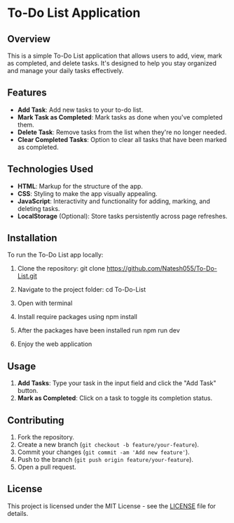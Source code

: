 # To-Do List Application

## Overview
This is a simple To-Do List application that allows users to add, view, mark as completed, and delete tasks. It's designed to help you stay organized and manage your daily tasks effectively.

## Features
- **Add Task**: Add new tasks to your to-do list.
- **Mark Task as Completed**: Mark tasks as done when you've completed them.
- **Delete Task**: Remove tasks from the list when they're no longer needed.
- **Clear Completed Tasks**: Option to clear all tasks that have been marked as completed.

## Technologies Used
- **HTML**: Markup for the structure of the app.
- **CSS**: Styling to make the app visually appealing.
- **JavaScript**: Interactivity and functionality for adding, marking, and deleting tasks.
- **LocalStorage** (Optional): Store tasks persistently across page refreshes.

## Installation
To run the To-Do List app locally:

1. Clone the repository:
    git clone https://github.com/Natesh055/To-Do-List.git


2. Navigate to the project folder:
    cd To-Do-List


3. Open with terminal 

4. Install require packages using 
    npm install 

5. After the packages have been installed run
    npm run dev

6. Enjoy the web application


## Usage
1. **Add Tasks**: Type your task in the input field and click the "Add Task" button.
2. **Mark as Completed**: Click on a task to toggle its completion status.


## Contributing
1. Fork the repository.
2. Create a new branch (`git checkout -b feature/your-feature`).
3. Commit your changes (`git commit -am 'Add new feature'`).
4. Push to the branch (`git push origin feature/your-feature`).
5. Open a pull request.

## License
This project is licensed under the MIT License - see the [LICENSE](LICENSE) file for details.
